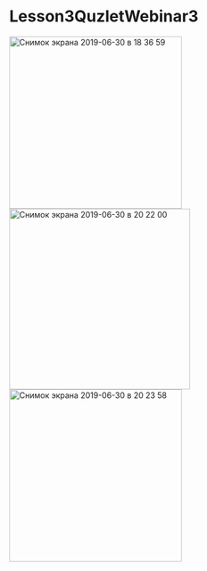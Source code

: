 # Lesson3QuzletWebinar3

<img width="309" alt="Снимок экрана 2019-06-30 в 18 36 59" src="https://user-images.githubusercontent.com/39993452/60405736-cc268200-9b77-11e9-8944-cd064d27c4b7.png">
<img width="324" alt="Снимок экрана 2019-06-30 в 20 22 00" src="https://user-images.githubusercontent.com/39993452/60405737-cd57af00-9b77-11e9-85a0-5935a330deea.png">
<img width="309" alt="Снимок экрана 2019-06-30 в 20 23 58" src="https://user-images.githubusercontent.com/39993452/60405743-d34d9000-9b77-11e9-93dd-ee1ae1c21abe.png">

